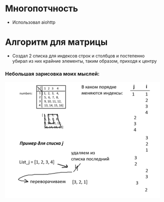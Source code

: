 # Многопотчность
- Использовал aiohttp
# Алгоритм для матрицы
- Создал 2 списка для индексов строк и столбцов
и постепенно убирал из них крайние элементы, таким образом,
  приходя к центру
### Небольшая зарисовка моих мыслей:
![alt text](algorithm.png "Описание будет тут")